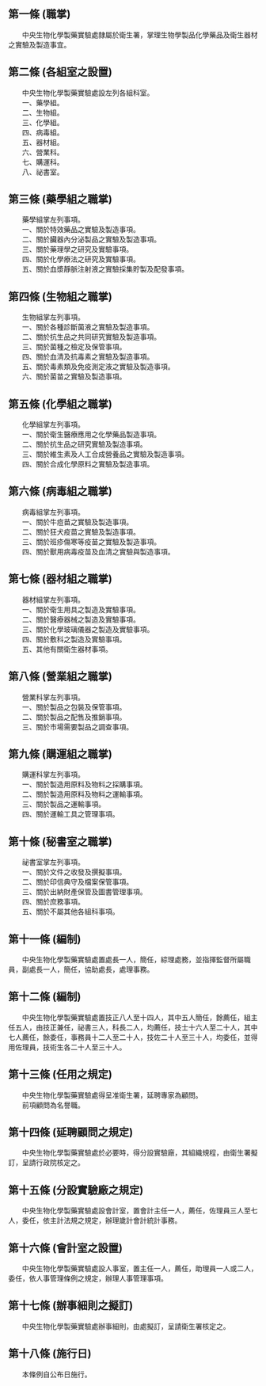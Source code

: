 第一條 (職掌)
-------------
　　中央生物化學製藥實驗處隸屬於衛生署，掌理生物學製品化學藥品及衛生器材之實驗及製造事宜。  


第二條 (各組室之設置)
---------------------
　　中央生物化學製藥實驗處設左列各組科室。  
　　一、藥學組。  
　　二、生物組。  
　　三、化學組。  
　　四、病毒組。  
　　五、器材組。  
　　六、營業科。  
　　七、購運科。  
　　八、祕書室。  


第三條 (藥學組之職掌)
---------------------
　　藥學組掌左列事項。  
　　一、關於特效藥品之實驗及製造事項。  
　　二、關於臟器內分泌製品之實驗及製造事項。  
　　三、關於藥理學之研究及實驗事項。  
　　四、關於化學療法之研究及實驗事項。  
　　五、關於血漿靜脈注射液之實驗採集貯製及配發事項。  


第四條 (生物組之職掌)
---------------------
　　生物組掌左列事項。  
　　一、關於各種診斷菌液之實驗及製造事項。  
　　二、關於抗生品之共同研究實驗及製造事項。  
　　三、關於菌種之檢定及保管事項。  
　　四、關於血清及抗毒素之實驗及製造事項。  
　　五、關於毒素類及免疫測定液之實驗及製造事項。  
　　六、關於菌苗之實驗及製造事項。  


第五條 (化學組之職掌)
---------------------
　　化學組掌左列事項。  
　　一、關於衛生醫療應用之化學藥品製造事項。  
　　二、關於抗生品之研究實驗及製造事項。  
　　三、關於維生素及人工合成營養品之實驗及製造事項。  
　　四、關於合成化學原料之實驗及製造事項。  


第六條 (病毒組之職掌)
---------------------
　　病毒組掌左列事項。  
　　一、關於牛痘苗之實驗及製造事項。  
　　二、關於狂犬疫苗之實驗及製造事項。  
　　三、關於班疹傷寒等疫苗之實驗及製造事項。  
　　四、關於獸用病毒疫苗及血清之實驗與製造事項。  


第七條 (器材組之職掌)
---------------------
　　器材組掌左列事項。  
　　一、關於衛生用具之製造及實驗事項。  
　　二、關於醫療器械之製造及實驗事項。  
　　三、關於化學玻璃儀器之製造及實驗事項。  
　　四、關於敷科之製造及實驗事項。  
　　五、其他有關衛生器材事項。  


第八條 (營業組之職掌)
---------------------
　　營業科掌左列事項。  
　　一、關於製品之包裝及保管事項。  
　　二、關於製品之配售及推銷事項。  
　　三、關於市場需要製品之調查事項。  


第九條 (購運組之職掌)
---------------------
　　購運科掌左列事項。  
　　一、關於製造用原料及物料之採購事項。  
　　二、關於製造用原料及物料之運輸事項。  
　　三、關於製品之運輸事項。  
　　四、關於運輸工具之管理事項。  


第十條 (秘書室之職掌)
---------------------
　　祕書室掌左列事項。  
　　一、關於文件之收發及撰擬事項。  
　　二、關於印信典守及檔案保管事項。  
　　三、關於出納財產保管及圖書管理事項。  
　　四、關於庶務事項。  
　　五、關於不屬其他各組科事項。  


第十一條 (編制)
---------------
　　中央生物化學製藥實驗處置處長一人，簡任，綜理處務，並指揮監督所屬職員，副處長一人，簡任，協助處長，處理事務。  


第十二條 (編制)
---------------
　　中央生物化學製藥實驗處置技正八人至十四人，其中五人簡任，餘薦任，組主任五人，由技正兼任，祕書三人，科長二人，均薦任，技士十六人至二十人，其中七人薦任，餘委任，事務員十二人至二十人，技佐二十人至三十人，均委任，並得用佐理員，技術生各二十人至三十人。  


第十三條 (任用之規定)
---------------------
　　中央生物化學製藥實驗處得呈准衛生署，延聘專家為顧問。  
　　前項顧問為名譽職。  


第十四條 (延聘顧問之規定)
-------------------------
　　中央生物化學製藥實驗處於必要時，得分設實驗廠，其組織規程，由衛生署擬訂，呈請行政院核定之。  


第十五條 (分設實驗廠之規定)
---------------------------
　　中央生物化學製藥實驗處設會計室，置會計主任一人，薦任，佐理員三人至七人，委任，依主計法規之規定，辦理歲計會計統計事務。  


第十六條 (會計室之設置)
-----------------------
　　中央生物化學製藥實驗處設人事室，置主任一人，薦任，助理員一人或二人，委任，依人事管理條例之規定，辦理人事管理事項。  


第十七條 (辦事細則之擬訂)
-------------------------
　　中央生物化學製藥實驗處辦事細則，由處擬訂，呈請衛生署核定之。  


第十八條 (施行日)
-----------------
　　本條例自公布日施行。